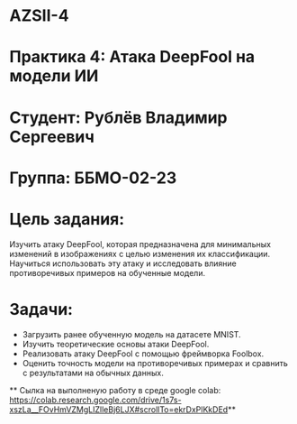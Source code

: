 # AZSII-4
# Практика 4: Атака DeepFool на модели ИИ

# Студент: Рублёв Владимир Сергеевич 

# Группа: ББМО-02-23

# Цель задания:

Изучить атаку DeepFool, которая предназначена для минимальных изменений в изображениях с целью изменения их классификации. Научиться использовать эту атаку и исследовать влияние противоречивых примеров на обученные модели. 

# Задачи:

* Загрузить ранее обученную модель на датасете MNIST.
* Изучить теоретические основы атаки DeepFool.
* Реализовать атаку DeepFool с помощью фреймворка Foolbox.
* Оценить точность модели на противоречивых примерах и сравнить с результатами на обычных данных.

** Сылка на выполненую работу в среде google colab: https://colab.research.google.com/drive/1s7s-xszLa__FOvHmVZMgLIZlleBj6LJX#scrollTo=ekrDxPlKkDEd** 
